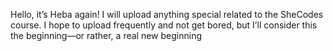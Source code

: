 

Hello, 
it’s Heba again! I will upload anything special related to the SheCodes course. 
I hope to upload frequently and not get bored, 
but I’ll consider this the beginning—or rather, a real new beginning
